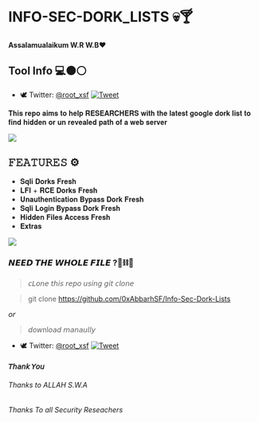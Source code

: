 # INFO-SEC-DORK_LISTS 💀🍸
#### Assalamualaikum W.R W.B❤️
## Tool Info 💻⚫⚪

- 🕊️ Twitter: [@root_xsf](https://twitter.com/0xAbbarhSF)
[![Tweet](https://img.shields.io/twitter/url/http/0xAbbarhSF.svg?style=social)](https://twitter.com/intent/tweet?original_referer=https%3A%2F%2Fdeveloper.twitter.com%2Fen%2Fdocs%2Ftwitter-for-websites%2Ftweet-button%2Foverview&ref_src=twsrc%5Etfw&text=CMS-Xploiter%20-%20Automated%20Pentest%20Recon%20Scanner%20%400xAbbarhSD&tw_p=tweetbutton&url=https%3A%2F%2Fgithub.com%2F0xAbbarhSF%)


𝐓𝐡𝐢𝐬 𝐫𝐞𝐩𝐨 𝐚𝐢𝐦𝐬 𝐭𝐨 𝐡𝐞𝐥𝐩 𝐑𝐄𝐒𝐄𝐀𝐑𝐂𝐇𝐄𝐑𝐒 𝐰𝐢𝐭𝐡 𝐭𝐡𝐞 𝐥𝐚𝐭𝐞𝐬𝐭 𝐠𝐨𝐨𝐠𝐥𝐞 𝐝𝐨𝐫𝐤 𝐥𝐢𝐬𝐭 
𝐭𝐨 𝐟𝐢𝐧𝐝 𝐡𝐢𝐝𝐝𝐞𝐧 𝐨𝐫 𝐮𝐧 𝐫𝐞𝐯𝐞𝐚𝐥𝐞𝐝 𝐩𝐚𝐭𝐡 𝐨𝐟 𝐚 𝐰𝐞𝐛 𝐬𝐞𝐫𝐯𝐞𝐫

<img src="https://i.ibb.co/jk4sJ7M/images-1.jpg"/>

## 𝙵𝙴𝙰𝚃𝚄𝚁𝙴𝚂 ⚙️
 
* 𝐒𝐪𝐥𝐢 𝐃𝐨𝐫𝐤𝐬 𝐅𝐫𝐞𝐬𝐡
* 𝐋𝐅𝐈 + 𝐑𝐂𝐄 𝐃𝐨𝐫𝐤𝐬 𝐅𝐫𝐞𝐬𝐡
* 𝐔𝐧𝐚𝐮𝐭𝐡𝐞𝐧𝐭𝐢𝐜𝐚𝐭𝐢𝐨𝐧 𝐁𝐲𝐩𝐚𝐬𝐬 𝐃𝐨𝐫𝐤 𝐅𝐫𝐞𝐬𝐡
* 𝐒𝐪𝐥𝐢 𝐋𝐨𝐠𝐢𝐧 𝐁𝐲𝐩𝐚𝐬𝐬 𝐃𝐨𝐫𝐤 𝐅𝐫𝐞𝐬𝐡
* 𝐇𝐢𝐝𝐝𝐞𝐧 𝐅𝐢𝐥𝐞𝐬 𝐀𝐜𝐜𝐞𝐬𝐬 𝐅𝐫𝐞𝐬𝐡
* 𝐄𝐱𝐭𝐫𝐚𝐬 

<img src="https://i.ibb.co/r41D7Zt/images.jpg"/>

### 𝙉𝙀𝙀𝘿 𝙏𝙃𝙀 𝙒𝙃𝙊𝙇𝙀 𝙁𝙄𝙇𝙀 ?📎⛓️🔗

>  𝘤𝘓𝘰𝘯𝘦 𝘵𝘩𝘪𝘴 𝘳𝘦𝘱𝘰 𝘶𝘴𝘪𝘯𝘨 𝘨𝘪𝘵 𝘤𝘭𝘰𝘯𝘦

> git clone https://github.com/0xAbbarhSF/Info-Sec-Dork-Lists

𝘰𝘳

> 𝘥𝘰𝘸nl𝘰𝘢𝘥 𝘮𝘢𝘯𝘢𝘶𝘭𝘭𝘺 

- 🕊️ Twitter: [@root_xsf](https://twitter.com/root_xsf)
[![Tweet](https://img.shields.io/twitter/url/http/0xAbbarhSF.svg?style=social)](https://twitter.com/intent/tweet?original_referer=https%3A%2F%2Fdeveloper.twitter.com%2Fen%2Fdocs%2Ftwitter-for-websites%2Ftweet-button%2Foverview&ref_src=twsrc%5Etfw&text=CMS-Xploiter%20-%20Automated%20Pentest%20Recon%20Scanner%20%400xAbbarhSD&tw_p=tweetbutton&url=https%3A%2F%2Fgithub.com%2F0xAbbarhSF%)

#### 𝘛𝘩𝘢𝘯𝘬 𝘠𝘰𝘶 

###### Thanks to ALLAH S.W.A
###### Thanks To all Security Reseachers
